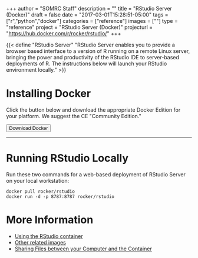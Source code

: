 +++
author = "SOMRC Staff"
description = ""
title = "RStudio Server (Docker)"
draft = false
date = "2017-03-01T15:28:51-05:00"
tags = ["r","python","docker"]
categories = ["reference"]
images = [""]
type = "reference"
project = "RStudio Server (Docker)"
projecturl = "https://hub.docker.com/r/rocker/rstudio/"
+++

{{< define "RStudio Server" "RStudio Server enables you to provide a browser based interface to a version of R running on a remote Linux server, bringing the power and productivity of the RStudio IDE to server-based deployments of R. The instructions below will launch your RStudio environment locally." >}}

# Installing Docker

Click the button below and download the appropriate Docker Edition for your platform. We suggest the CE "Community Edition."

[<button class="btn btn-success">Download Docker</button>](https://www.docker.com/)

- - -

# Running RStudio Locally

Run these two commands for a web-based deployment of RStudio Server on your local workstation:

```
docker pull rocker/rstudio
docker run -d -p 8787:8787 rocker/rstudio
```

# More Information

* [Using the RStudio container](https://github.com/rocker-org/rocker/wiki/Using-the-RStudio-image)
* [Other related images](https://github.com/rocker-org/rocker/wiki)
* [Sharing Files between your Computer and the Container](https://github.com/rocker-org/rocker/wiki/Sharing-files-with-host-machine)
